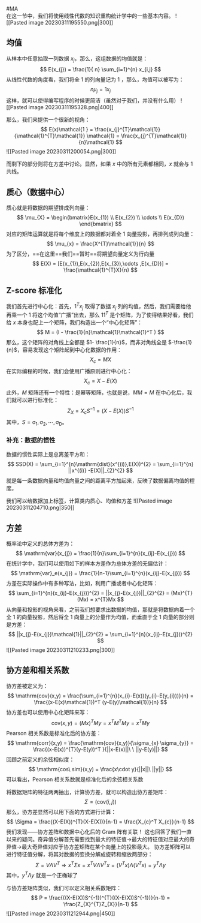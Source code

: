#MA  
在这一节中，我们将使用线性代数的知识重构统计学中的一些基本内容。
![[Pasted image 20230311195550.png|300]]

## 均值
从样本中任意抽取一列数据 $x_{j}$，那么，这组数据的均值就是：
$$
E(x_{j}) = \frac{1}{ n} \sum_{i=1}^{n} x_{i,j}
$$
从线性代数的角度看，我们将全 1 的列向量记为 $\mathcal{1}$ ，那么，均值可以被写为：
$$
n\mu_{j} = \mathcal{1} x_j
$$
这样，就可以使得编写程序的时候更简洁（虽然对于我们，并没有什么用）
![[Pasted image 20230311195328.png|400]]

那么，我们来提供一个很新的视角：
$$
E(x)\mathcal{1 } = \frac{x_{j}^{T}\mathcal{1}}{\mathcal{1}^{T}\mathcal{1}} \mathcal{1} = \frac{x_{j}^{T}\mathcal{1}}{n}\mathcal{1}
$$
![[Pasted image 20230311200054.png|300]]

而剩下的部分则将在方差中讨论。显然，如果 $x$ 中的所有元素都相同，$x$ 就会与 $\mathcal{1}$ 共线。

## 质心（数据中心）
质心就是将数据的期望排成列向量：
$$
\mu_{X} = \begin{bmatrix}E(x_{1})  \\ E(x_{2})  \\ \cdots  \\ E(x_{D}) \end{bmatrix}
$$
对应的矩阵运算就是将每个维度上的数据都对着全 1 向量投影，再排列成列向量：
$$
\mu_{x}  = \frac{X^{T}\mathcal{1}}{n}
$$
为了区分，==在这里==我们==暂时==将期望向量定义为行向量
$$
E(X) = [E(x_{1}),E(x_{2}),E(x_{3}),\cdots ,E(x_{D})] = \frac{\mathcal{1}^{T}X}{n}
$$
## Z-score 标准化
我们首先进行中心化：首先，$\mathcal{1}^{T}x_{j}$ 取得了数据 $x_{j}$ 列的均值，然后，我们需要给他再乘一个 $\mathcal{1}$ 将这个均值“广播”出去，那么 $\mathcal{1}\mathcal{1}^{T}$ 是个矩阵，为了使得结果好看，我们给 $x$ 本身也配上一个矩阵，我们构造出一个“中心化矩阵”：
$$
M = (I - \frac{1}{n}\mathcal{1}\mathcal{1}^T )
$$
那么，这个矩阵的对角线上全都是 $1- \frac{1}{n}$，而非对角线全是 $-\frac{1}{n}$，容易发现这个矩阵起到中心化数据的作用：
$$
X_{c} = MX
$$
在实际编程的时候，我们会使用广播原则进行中心化：
$$
X_{c} = X - E(X)
$$
此外，$M$ 矩阵还有一个特性：是幂等矩阵，也就是说，$MM=M$
在中心化后，我们就可以进行标准化：
$$
Z_{X} = X_{c}S^{-1}  = (X-E(X))S^{-1}
$$
其中，$S = \mathrm{\sigma_{1},\sigma_{2},\cdots ,\sigma_{D}}$。

### 补充：数据的惯性
数据的惯性实际上是总离差平方和：
$$
SSD(X) = \sum_{i=1}^{n}\mathrm{dist}(x^{(i)},E(X))^{2}  = \sum_{i=1}^{n} ||x^{(i)} -E(X)||_{2}^{2} 
$$
就是每一条数据向量和均值向量之间的距离平方加起来，反映了数据偏离均值的程度。

我们可以给数据加上标签，计算类内质心、均值和方差
![[Pasted image 20230311204710.png|350]]

## 方差
概率论中定义的总体方差为：
$$
\mathrm{var}(x_{j}) = \frac{1}{n}\sum_{i=1}^{n}(x_{ij}-E(x_{j}))
$$
在统计学中，我们可以使用如下的样本方差作为总体方差的无偏估计：
$$
\mathrm{var}_e(x_{j}) = \frac{1}{n-1}\sum_{i=1}^{n}(x_{ij}-E(x_{j}))
$$
方差在实际操作中有多种写法，比如，利用广播或者中心化矩阵：
$$
\sum_{i=1}^{n}(x_{ij}-E(x_{j}))^{2} = ||x_{j}-E(x_{j})||_{2}^{2} = (Mx)^{T}(Mx) = x^{T}Mx
$$
从向量和投影的视角来看，之前我们想要求出数据的均值，那就是将数据向着一个全 1 的向量投影，然后将全 1 向量上的分量作为均值，而垂直于全 1 向量的部分则是方差：
$$
||x_{j}-E(x_{j})\mathcal{1}||_{2}^{2} = \sum_{i=1}^{n}(x_{ij}-E(x_{j}))^{2}
$$
![[Pasted image 20230311210233.png|300]]

## 协方差和相关系数
协方差被定义为：
$$
\mathrm{cov}(x,y) = \frac{\sum_{i=1}^{n}(x_{i}-E(x))(y_{i}-E(y_{i}))}{n} = \frac{(x-E(x)\mathcal{1})^T (y-E(y)\mathcal{1})}{n}
$$
协方差也可以使用中心化矩阵来写：
$$
\mathrm{cov}(x,y) = (Mx)^{T}My = x^{T}M^{T} My= x^T My
$$
Pearson 相关系数是标准化后的协方差：
$$
\mathrm{corr}(x,y) = \frac{\mathrm{cov}(x,y)}{\sigma_{x} \sigma_{y}} = \frac{(x-E(x))^{T}(y-E(y))^T }{||x-E(x)||\ \ ||y-E(y)||}
$$
回顾之前定义的余弦相似度：
$$
\mathrm{cos\ sim}(x,y) = \frac{x\cdot y}{||x||\ ||y||}
$$
可以看出，Pearson 相关系数就是标准化后的余弦相关系数

将数据矩阵的特征两两抽出，计算协方差，就可以构造出协方差矩阵：
$$
\Sigma = (\mathrm{cov}(i,j))
$$
那么，协方差显然可以用下面的方式进行计算：
$$
\Sigma = \frac{(X-E(X))^{T}(X-E(X))}{n-1} = \frac{X_{c}^T X_{c}}{n-1}
$$
我们发现——协方差阵和数据中心化后的 Gram 阵有关联！
这也回答了我们一直以来的疑问。奇异值分解首先需要找到最大的特征值->最大的特征值对应最大的奇异值->最大奇异值对应于协方差矩阵在某个向量上的投影最大。
协方差矩阵可以进行特征值分解，将其对数据的变换分解成旋转和缩放两部分：
$$
\Sigma=  V \Lambda V^{T} \Rightarrow  x^{T}\Sigma x = x^{T} V \Lambda V^{T} x =(V^{T}x)\Lambda(V^{T} x) = y^{T}\Lambda y
$$
其中，$y^{T} \Lambda y$ 就是一个正椭球了

与协方差矩阵类似，我们可以定义相关系数矩阵：
$$
P = \frac{((X-E(X))S^{-1})^{T}((X-E(X))S^{-1})}{n-1} = \frac{Z_{X}^{T}Z_{X}}{n-1}
$$
![[Pasted image 20230311212944.png|450]]



